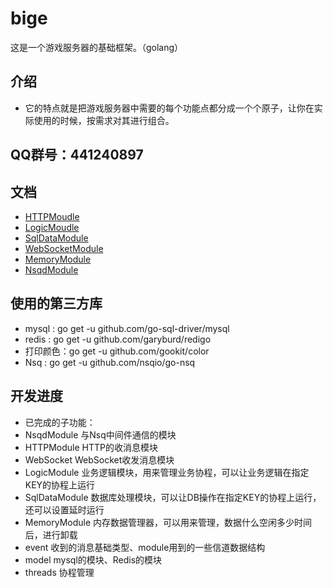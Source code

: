 bige
=======
这是一个游戏服务器的基础框架。（golang）

介绍
--------
* 它的特点就是把游戏服务器中需要的每个功能点都分成一个个原子，让你在实际使用的时候，按需求对其进行组合。

QQ群号：441240897
--------
文档
--------
* [HTTPMoudle](https://github.com/buguang01/bige/blob/master/module/README.md)
* [LogicMoudle](https://github.com/buguang01/bige/blob/master/module/README.md)
* [SqlDataModule](https://github.com/buguang01/bige/blob/master/module/README.md)
* [WebSocketModule](https://github.com/buguang01/bige/blob/master/module/README.md)
* [MemoryModule](https://github.com/buguang01/bige/blob/master/module/README.md)
* [NsqdModule](https://github.com/buguang01/bige/blob/master/module/README.md)

使用的第三方库
--------
* mysql : go get -u github.com/go-sql-driver/mysql
* redis : go get -u github.com/garyburd/redigo
* 打印颜色：go get -u github.com/gookit/color
* Nsq   : go get -u github.com/nsqio/go-nsq


开发进度
--------
* 已完成的子功能：
*   NsqdModule      与Nsq中间件通信的模块
*   HTTPModule      HTTP的收消息模块
*   WebSocket       WebSocket收发消息模块
*   LogicModule     业务逻辑模块，用来管理业务协程，可以让业务逻辑在指定KEY的协程上运行
*   SqlDataModule   数据库处理模块，可以让DB操作在指定KEY的协程上运行，还可以设置延时运行
*   MemoryModule   内存数据管理器，可以用来管理，数据什么空闲多少时间后，进行卸载
*   event           收到的消息基础类型、module用到的一些信道数据结构
*   model           mysql的模块、Redis的模块
*   threads         协程管理

